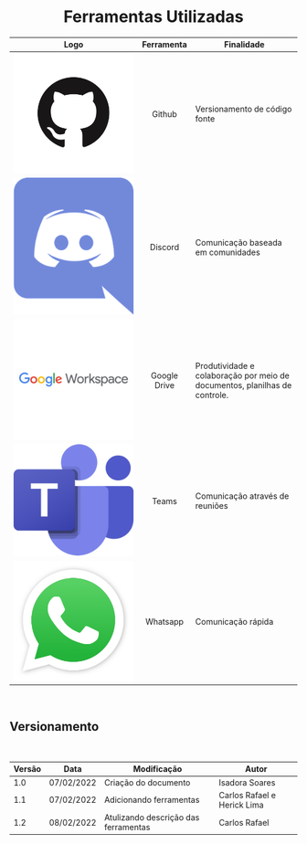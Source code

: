 <h1 align="center"> Ferramentas Utilizadas </h1>

|                     Logo                     |  Ferramenta  | Finalidade                                                                 |
| :------------------------------------------: | :----------: | -------------------------------------------------------------------------- |
|         ![Github](../img/github.png)         |    Github    | Versionamento de código fonte                                              |
|        ![Discord](../img/discord.png)        |   Discord    | Comunicação baseada em comunidades                                         |
| ![Google Drive](../img/google-workspace.jpg) | Google Drive | Produtividade e colaboração por meio de documentos, planilhas de controle. |
|          ![Teams](../img/teams.png)          |    Teams     | Comunicação através de reuniões                                            |
|       ![Whatsapp](../img/whatsapp.png)       |   Whatsapp   | Comunicação rápida                                                         |

<br/>

## Versionamento

<br/>

| Versão | Data       | Modificação                          | Autor                       |
| ------ | ---------- | ------------------------------------ | --------------------------- |
| 1.0    | 07/02/2022 | Criação do documento                 | Isadora Soares              |
| 1.1    | 07/02/2022 | Adicionando ferramentas              | Carlos Rafael e Herick Lima |
| 1.2  | 08/02/2022 | Atulizando descrição das ferramentas | Carlos Rafael               |
